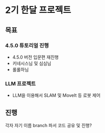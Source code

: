 # 2기 한달 프로젝트 

## 목표 

### 4.5.0 튜토리얼 진행 
- 4.5.0 버전 입문편 재진행 
- 키네시스님 및 심심님
- 롤롤하님


### LLM 프로젝트 
- LLM을 이용해서 SLAM 및 MoveIt 등 로봇 제어


## 진행 
각자 자기 이름 branch 파서 코드 공유 및 진행? 



